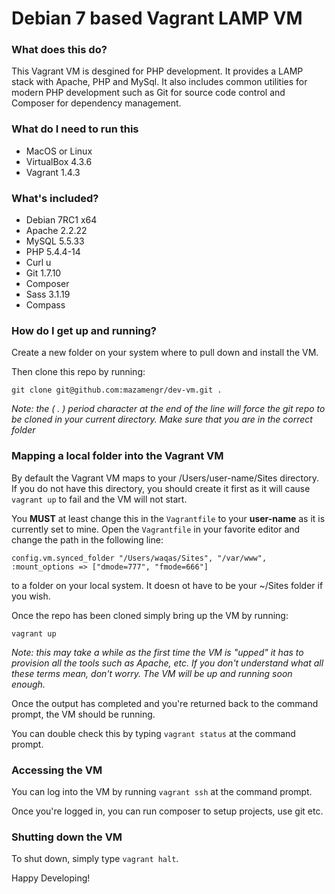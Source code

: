 Debian 7 based Vagrant LAMP VM
======

### What does this do?

This Vagrant VM is desgined for PHP development. It provides a LAMP stack with Apache, PHP and MySql. It also includes common utilities for modern PHP development such as Git for source code control and Composer for dependency management.

### What do I need to run this

- MacOS or Linux
- VirtualBox 4.3.6
- Vagrant 1.4.3

### What's included?

- Debian 7RC1 x64
- Apache 2.2.22
- MySQL 5.5.33
- PHP 5.4.4-14
- Curl u
- Git 1.7.10
- Composer 
- Sass 3.1.19
- Compass 

### How do I get up and running?

Create a new folder on your system where to pull down and install the VM.

Then clone this repo by running:

```
git clone git@github.com:mazamengr/dev-vm.git .
```

*Note: the ( . ) period character at the end of the line will force the git repo to be cloned in your current directory. Make sure that you are in the correct folder*

### Mapping a local folder into the Vagrant VM

By default the Vagrant VM maps to your /Users/user-name/Sites directory. If you do not have this directory, you should create it first as it will cause `vagrant up` to fail and the VM will not start.

You **MUST** at least change this in the `Vagrantfile` to your **user-name** as it is currently set to mine. Open the `Vagrantfile` in your favorite editor and change the path in the following line:

```
config.vm.synced_folder "/Users/waqas/Sites", "/var/www", :mount_options => ["dmode=777", "fmode=666"]
```

to a folder on your local system. It doesn ot have to be your ~/Sites folder if you wish.

Once the repo has been cloned simply bring up the VM by running:

```
vagrant up
```

*Note: this may take a while as the first time the VM is "upped" it has to provision all the tools such as Apache, etc. If you don't understand what all these terms mean, don't worry. The VM will be up and running soon enough.*

Once the output has completed and you're returned back to the command prompt, the VM should be running.

You can double check this by typing `vagrant status` at the command prompt.

### Accessing the VM

You can log into the VM by running `vagrant ssh` at the command prompt. 

Once you're logged in, you can run composer to setup projects, use git etc.

### Shutting down the VM

To shut down, simply type `vagrant halt`.

Happy Developing!

